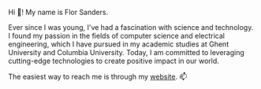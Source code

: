 Hi 👋! My name is Flor Sanders.

Ever since I was young, I've had a fascination with science and
technology. I found my passion in the fields of computer science and
electrical engineering, which I have pursued in my academic studies
at Ghent University and Columbia University. Today, I am committed
to leveraging cutting-edge technologies to create positive impact in
our world.

The easiest way to reach me is through my [website](https://www.florsanders.be/). 📫

<!---
FlorSanders/FlorSanders is a ✨ special ✨ repository because its `README.md` (this file) appears on your GitHub profile.
You can click the Preview link to take a look at your changes.
--->
